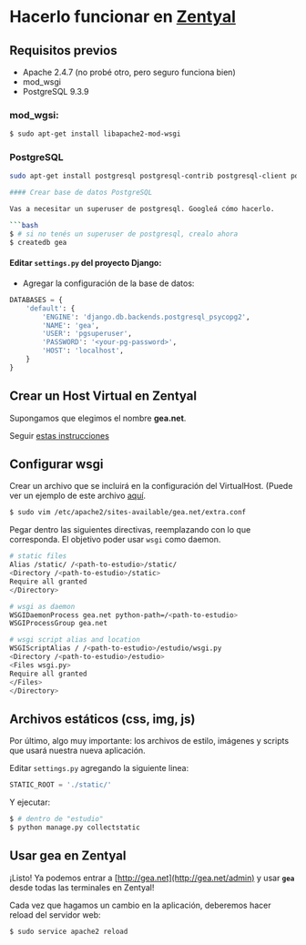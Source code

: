 # Hacerlo funcionar en [Zentyal](http://www.zentyal.org/)

## Requisitos previos

- Apache 2.4.7 (no probé otro, pero seguro funciona bien)
- mod_wsgi
- PostgreSQL 9.3.9

### mod_wgsi:

```bash
$ sudo apt-get install libapache2-mod-wsgi
```

### PostgreSQL

```bash
sudo apt-get install postgresql postgresql-contrib postgresql-client postgresql-plpython-9.3

#### Crear base de datos PostgreSQL

Vas a necesitar un superuser de postgresql. Googleá cómo hacerlo.

```bash
$ # si no tenés un superuser de postgresql, crealo ahora
$ createdb gea
```
#### Editar ```settings.py``` del proyecto Django:

- Agregar la configuración de la base de datos:

```python
DATABASES = {
    'default': {
        'ENGINE': 'django.db.backends.postgresql_psycopg2',
        'NAME': 'gea',
        'USER': 'pgsuperuser',
        'PASSWORD': '<your-pg-password>',
        'HOST': 'localhost',
    }
}
```

## Crear un Host Virtual en Zentyal

Supongamos que elegimos el nombre __gea.net__.

Seguir [estas instrucciones](https://wiki.zentyal.org/wiki/Apache_web_server#Configuring_a_non-SSL_virtual_host)

## Configurar wsgi

Crear un archivo que se incluirá en la configuración del VirtualHost. (Puede ver un ejemplo de este archivo [aquí](extra.conf).

```bash
$ sudo vim /etc/apache2/sites-available/gea.net/extra.conf
```

Pegar dentro las siguientes directivas, reemplazando _<path-to-estudio>_ con lo que corresponda. El objetivo poder usar ```wsgi``` como daemon.

```bash
# static files
Alias /static/ /<path-to-estudio>/static/
<Directory /<path-to-estudio>/static>
Require all granted
</Directory>

# wsgi as daemon
WSGIDaemonProcess gea.net python-path=/<path-to-estudio>
WSGIProcessGroup gea.net

# wsgi script alias and location
WSGIScriptAlias / /<path-to-estudio>/estudio/wsgi.py
<Directory /<path-to-estudio>/estudio>
<Files wsgi.py>
Require all granted
</Files>
</Directory>
```

## Archivos estáticos (css, img, js)

Por último, algo muy importante: los archivos de estilo, imágenes y scripts que usará nuestra nueva aplicación.

Editar ```settings.py``` agregando la siguiente linea:

```python
STATIC_ROOT = './static/'
```

Y ejecutar:
```bash
$ # dentro de "estudio"
$ python manage.py collectstatic
```

## Usar __gea__ en Zentyal

¡Listo! Ya podemos entrar a [http://gea.net](http://gea.net/admin) y usar __```gea```__ desde todas las terminales en Zentyal!

Cada vez que hagamos un cambio en la aplicación, deberemos hacer reload del servidor web:

```bash
$ sudo service apache2 reload
```
